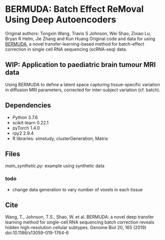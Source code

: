 # BERMUDA: Batch Effect ReMoval Using Deep Autoencoders
Original authors:
Tongxin Wang, Travis S Johnson, Wei Shao, Zixiao Lu, Bryan R Helm, Jie Zhang and Kun Huang
Original code and data for using [BERMUDA](https://genomebiology.biomedcentral.com/articles/10.1186/s13059-019-1764-6 "BERMUDA"), a novel transfer-learning-based method for batch-effect correction in single cell RNA sequencing (scRNA-seq) data.

## WIP: Application to paediatric brain tumour MRI data
Using BERMUDA to define a latent space capturing tissue-specific variation in diffusion MRI parameters, corrected for inter-subject variation (cf. batch).

## Dependencies
* Python 3.7.6
* scikit-learn 0.22.1
* pyTorch 1.4.0
* rpy2 2.9.4
* R libraries: simstudy, clusterGeneration, Matrix

## Files
*main_synthetic.py*: example using synthetic data

### todo
* change data generation to vary number of voxels in each tissue


## Cite
Wang, T., Johnson, T.S., Shao, W. et al. BERMUDA: a novel deep transfer learning method for single-cell RNA sequencing batch correction reveals hidden high-resolution cellular subtypes. Genome Biol 20, 165 (2019) doi:10.1186/s13059-019-1764-6
